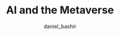 ---
layout: redirect
title: "AI and the Metaverse"
author: [daniel_bashir]
categories: [editorials]
tags: [metaverse]
excerpt: "The Metaverse has surpassed AI in terms of hype - how are the two related?"
image:
  feature: assets/img/editorials/2022-01-29-ai-and-the-metaverse/main.webp
  credit:
permalink: /editorials/ai-and-the-metaverse
redirect: https://lastweekin.ai/p/ai-and-the-metaverse
sidebartoc: true
highlight: false
---
